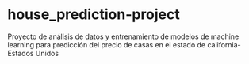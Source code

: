 # house_prediction-project
Proyecto de análisis de datos y entrenamiento de modelos de machine learning para predicción del precio de casas en el estado de california-Estados Unidos
